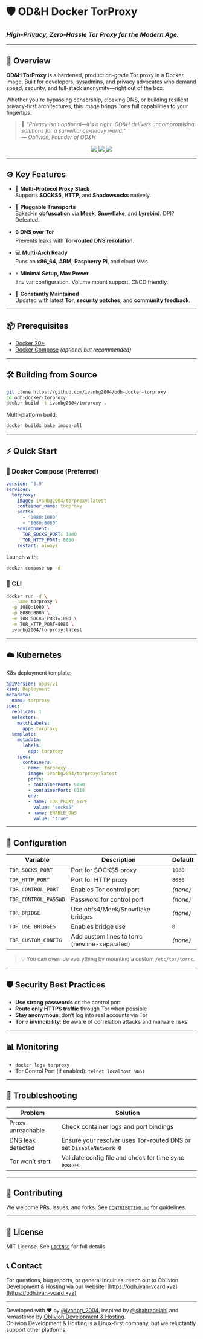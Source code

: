 
# 🛡️ OD&H Docker TorProxy

### _High-Privacy, Zero-Hassle Tor Proxy for the Modern Age._

---

## 🚀 Overview

**OD&H TorProxy** is a hardened, production-grade Tor proxy in a Docker image. Built for developers, sysadmins, and privacy advocates who demand speed, security, and full-stack anonymity—right out of the box.

Whether you're bypassing censorship, cloaking DNS, or building resilient privacy-first architectures, this image brings Tor’s full capabilities to your fingertips.

> 🔐 _"Privacy isn't optional—it's a right. OD&H delivers uncompromising solutions for a surveillance-heavy world."_  
> — *Oblivion, Founder of OD&H*

<p align="center">
  <a href="https://hub.docker.com/r/ivanbg2004/torproxy">
    <img src="https://img.shields.io/docker/pulls/ivanbg2004/torproxy?style=for-the-badge&color=blue" />
  </a>
  <a href="https://github.com/ivanbg2004/odh-docker-torproxy/stargazers">
    <img src="https://img.shields.io/github/stars/ivanbg2004/odh-docker-torproxy?style=for-the-badge&color=yellow" />
  </a>
  <a href="https://github.com/ivanbg2004/odh-docker-torproxy/blob/main/LICENSE">
    <img src="https://img.shields.io/github/license/ivanbg2004/odh-docker-torproxy?style=for-the-badge&color=lightgray" />
  </a>
</p>

---

## ⚙️ Key Features

- 🔌 **Multi-Protocol Proxy Stack**  
  Supports **SOCKS5**, **HTTP**, and **Shadowsocks** natively.

- 🧥 **Pluggable Transports**  
  Baked-in **obfuscation** via **Meek**, **Snowflake**, and **Lyrebird**. DPI? Defeated.

- 🔒 **DNS over Tor**  
  Prevents leaks with **Tor-routed DNS resolution**.

- 💻 **Multi-Arch Ready**  
  Runs on **x86_64**, **ARM**, **Raspberry Pi**, and cloud VMs.

- ⚡ **Minimal Setup, Max Power**  
  Env var configuration. Volume mount support. CI/CD friendly.

- 🔄 **Constantly Maintained**  
  Updated with latest **Tor**, **security patches**, and **community feedback**.

---

## 📦 Prerequisites

- [Docker 20+](https://docs.docker.com/get-docker/)
- [Docker Compose](https://docs.docker.com/compose/install/) *(optional but recommended)*

---

## 🛠️ Building from Source

```bash
git clone https://github.com/ivanbg2004/odh-docker-torproxy
cd odh-docker-torproxy
docker build -t ivanbg2004/torproxy .
```

Multi-platform build:

```bash
docker buildx bake image-all
```

---

## ⚡ Quick Start

### 🧱 Docker Compose (Preferred)

```yaml
version: "3.9"
services:
  torproxy:
    image: ivanbg2004/torproxy:latest
    container_name: torproxy
    ports:
      - "1080:1080"
      - "8080:8080"
    environment:
      TOR_SOCKS_PORT: 1080
      TOR_HTTP_PORT: 8080
    restart: always
```

Launch with:

```bash
docker compose up -d
```

### 🧪 CLI

```bash
docker run -d \
  --name torproxy \
  -p 1080:1080 \
  -p 8080:8080 \
  -e TOR_SOCKS_PORT=1080 \
  -e TOR_HTTP_PORT=8080 \
  ivanbg2004/torproxy:latest
```

---

## ☁️ Kubernetes

K8s deployment template:

```yaml
apiVersion: apps/v1
kind: Deployment
metadata:
  name: torproxy
spec:
  replicas: 1
  selector:
    matchLabels:
      app: torproxy
  template:
    metadata:
      labels:
        app: torproxy
    spec:
      containers:
      - name: torproxy
        image: ivanbg2004/torproxy:latest
        ports:
        - containerPort: 9050
        - containerPort: 8118
        env:
        - name: TOR_PROXY_TYPE
          value: "socks5"
        - name: ENABLE_DNS
          value: "true"
```

---

## 🧩 Configuration

| Variable              | Description                                                        | Default   |
|----------------------|--------------------------------------------------------------------|-----------|
| `TOR_SOCKS_PORT`      | Port for SOCKS5 proxy                                              | `1080`    |
| `TOR_HTTP_PORT`       | Port for HTTP proxy                                                | `8080`    |
| `TOR_CONTROL_PORT`    | Enables Tor control port                                           | _(none)_  |
| `TOR_CONTROL_PASSWD`  | Password for control port                                          | _(none)_  |
| `TOR_BRIDGE`          | Use obfs4/Meek/Snowflake bridges                                   | _(none)_  |
| `TOR_USE_BRIDGES`     | Enables bridge use                                                 | `0`       |
| `TOR_CUSTOM_CONFIG`   | Add custom lines to torrc (newline-separated)                     | _(none)_  |

> 💡 You can override everything by mounting a custom `/etc/tor/torrc`.

---

## 🛡️ Security Best Practices

- **Use strong passwords** on the control port
- **Route only HTTPS traffic** through Tor when possible
- **Stay anonymous**: don’t log into real accounts via Tor
- **Tor ≠ invincibility**: Be aware of correlation attacks and malware risks

---

## 📊 Monitoring

- `docker logs torproxy`
- Tor Control Port (if enabled): `telnet localhost 9051`

---

## 🧯 Troubleshooting

| Problem              | Solution                                                                 |
|----------------------|--------------------------------------------------------------------------|
| Proxy unreachable    | Check container logs and port bindings                                   |
| DNS leak detected    | Ensure your resolver uses Tor-routed DNS or set `DisableNetwork 0`       |
| Tor won’t start      | Validate config file and check for time sync issues                      |

---

## 🤝 Contributing

We welcome PRs, issues, and forks. See [`CONTRIBUTING.md`](CONTRIBUTING.md) for guidelines.

---

## 📜 License

MIT License. See [`LICENSE`](LICENSE) for full details.

## 📞 Contact

For questions, bug reports, or general inquiries, reach out to Oblivion Development & Hosting via our website: [https://odh.ivan-vcard.xyz](https://odh.ivan-vcard.xyz)

---

Developed with ❤️ by [@ivanbg_2004](https://github.com/ivanbg2004), inspired by [@shahradelahi](https://github.com/shahradelahi) and remastered by [Oblivion Development & Hosting](https://odh.ivan-vcard.xyz). <br>
Oblivion Development & Hosting is a Linux-first company, but we reluctantly support other platforms.
